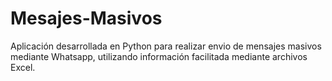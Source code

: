 # Mesajes-Masivos
Aplicación desarrollada en Python para realizar envio de mensajes masivos mediante Whatsapp, utilizando información facilitada mediante archivos Excel.
